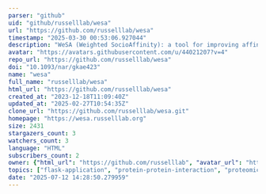 ```yaml
---
parser: "github"
uid: "github/russelllab/wesa"
url: "https://github.com/russelllab/wesa"
timestamp: "2025-03-30 00:53:06.927044"
description: "WeSA (Weighted SocioAffinity): a tool for improving affinity proteomics data."
avatar: "https://avatars.githubusercontent.com/u/44021207?v=4"
repo_url: "https://github.com/russelllab/wesa"
doi: "10.1093/nar/gkae423"
name: "wesa"
full_name: "russelllab/wesa"
html_url: "https://github.com/russelllab/wesa"
created_at: "2023-12-18T11:09:40Z"
updated_at: "2025-02-27T10:54:35Z"
clone_url: "https://github.com/russelllab/wesa.git"
homepage: "https://wesa.russelllab.org"
size: 2431
stargazers_count: 3
watchers_count: 3
language: "HTML"
subscribers_count: 2
owner: {"html_url": "https://github.com/russelllab", "avatar_url": "https://avatars.githubusercontent.com/u/44021207?v=4", "login": "russelllab", "type": "Organization"}
topics: ["flask-application", "protein-protein-interaction", "proteomics-data-analysis", "visualization"]
date: "2025-07-12 14:28:50.279959"
---
```

